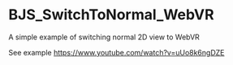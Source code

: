 # BJS_SwitchToNormal_WebVR
A simple example of switching normal 2D  view to WebVR


See example
https://www.youtube.com/watch?v=uUo8k6ngDZE
